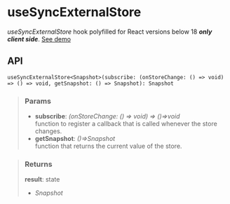 # useSyncExternalStore
_useSyncExternalStore_ hook polyfilled for React versions below 18 ___only client side___. [See demo](https://ndriadev.github.io/react-tools/#/hooks/state/useSyncExternalStore)

## API

```tsx
useSyncExternalStore<Snapshot>(subscribe: (onStoreChange: () => void) => () => void, getSnapshot: () => Snapshot): Snapshot
```

> ### Params
>
> - __subscribe__: _(onStoreChange: () => void) => ()=>void_  
function to register a callback that is called whenever the store changes.
> - __getSnapshot__: _()=>Snapshot_  
function that returns the current value of the store.
>

> ### Returns
>
> __result__: state
> - _Snapshot_  
>